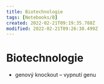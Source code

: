 ```yaml
---
title: Biotechnologie
tags: [Notebooks/B]
created: 2022-02-21T09:19:35.788Z
modified: 2022-02-21T09:26:38.499Z
---
```


# Biotechnologie
- genový knockout – vypnutí genu

